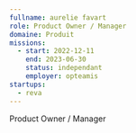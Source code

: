 ```yaml
---
fullname: aurelie favart
role: Product Owner / Manager 
domaine: Produit
missions:
  - start: 2022-12-11
    end: 2023-06-30
    status: independant
    employer: opteamis
startups:
  - reva
---
```


Product Owner / Manager 
